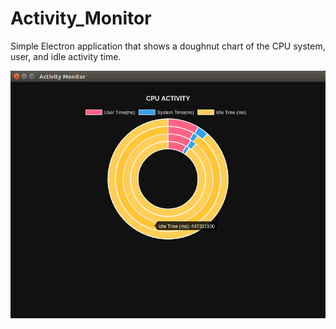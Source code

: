 # Activity_Monitor
Simple Electron application that shows a doughnut chart of the CPU system, user, and idle activity time.


![Alt text](/ss.png?raw=true "Activity Monitor")